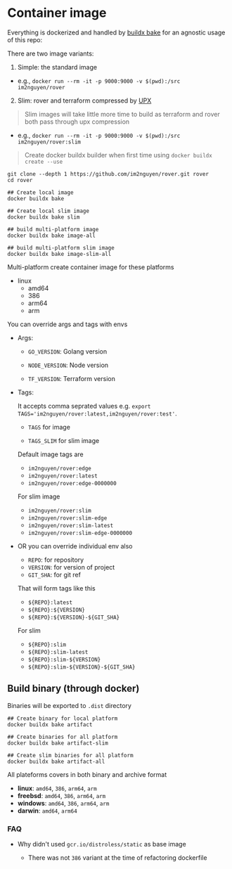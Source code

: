# Container image

Everything is dockerized and handled by [buildx bake](docker-bake.hcl) for an agnostic usage of this repo:

There are two image variants:

1. Simple: the standard image

- e.g., `docker run --rm -it -p 9000:9000 -v $(pwd):/src im2nguyen/rover`

2. Slim: rover and terraform compressed by [UPX](https://github.com/upx/upx)

  > Slim images will take little more time to build as terraform and rover both pass through upx compression

- e.g., `docker run --rm -it -p 9000:9000 -v $(pwd):/src im2nguyen/rover:slim`

> Create docker buildx builder when first time using
> ```docker buildx create --use```

```shell
git clone --depth 1 https://github.com/im2nguyen/rover.git rover
cd rover

## Create local image
docker buildx bake

## Create local slim image
docker buildx bake slim

## build multi-platform image
docker buildx bake image-all

## build multi-platform slim image
docker buildx bake image-slim-all

```

Multi-platform create container image for these platforms
   - linux
     - amd64
     - 386
     - arm64
     - arm

You can override args and tags with envs

- Args:

  - `GO_VERSION`:    Golang version

  - `NODE_VERSION`:  Node version

  - `TF_VERSION`:    Terraform version
- Tags:

   It accepts comma seprated values e.g. `export TAGS='im2nguyen/rover:latest,im2nguyen/rover:test'`.

   - `TAGS` for image

   - `TAGS_SLIM` for slim image

    Default image tags are

     - `im2nguyen/rover:edge`
     - `im2nguyen/rover:latest`
     - `im2nguyen/rover:edge-0000000`

    For slim image
     - `im2nguyen/rover:slim`
     - `im2nguyen/rover:slim-edge`
     - `im2nguyen/rover:slim-latest`
     - `im2nguyen/rover:slim-edge-0000000`

- OR you can override individual env also
    - `REPO`:     for repository
    - `VERSION`:  for version of project
    - `GIT_SHA`:  for git ref

  That will form tags like this
   - `${REPO}:latest`
   - `${REPO}:${VERSION}`
   - `${REPO}:${VERSION}-${GIT_SHA}`

   For slim
   - `${REPO}:slim`
   - `${REPO}:slim-latest`
   - `${REPO}:slim-${VERSION}`
   - `${REPO}:slim-${VERSION}-${GIT_SHA}`

## Build binary (through docker)

Binaries will be exported to `.dist` directory

```shell
## Create binary for local platform
docker buildx bake artifact

## Create binaries for all platform
docker buildx bake artifact-slim

## Create slim binaries for all platform
docker buildx bake artifact-all
```

All plateforms covers in both binary and archive format

  - **linux**:  `amd64`, `386`, `arm64`, `arm`
  - **freebsd**: `amd64`, `386`, `arm64`, `arm`
  - **windows**: `amd64`, `386`, `arm64`, `arm`
  - **darwin**: `amd64`, `arm64`

### FAQ

- Why didn't used `gcr.io/distroless/static` as base image

  - There was not `386` variant at the time of refactoring dockerfile
